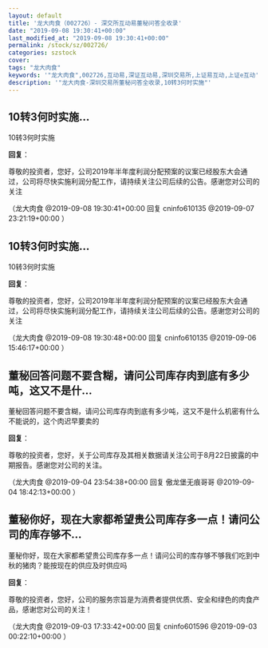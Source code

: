 ```yaml
---
layout: default
title: '龙大肉食（002726）- 深交所互动易董秘问答全收录'
date: "2019-09-08 19:30:41+00:00"
last_modified_at: "2019-09-08 19:30:41+00:00"
permalink: /stock/sz/002726/
categories: szstock
cover: 
tags: "龙大肉食"
keywords: '"龙大肉食",002726,互动易,深证互动易,深圳交易所,上证易互动,上证e互动'
description: '"龙大肉食-深圳交易所董秘问答全收录,10转3何时实施"'
---
```


## 10转3何时实施...

10转3何时实施

**回复**：

尊敬的投资者，您好，公司2019年半年度利润分配预案的议案已经股东大会通过，公司将尽快实施利润分配工作，请持续关注公司后续的公告。感谢您对公司的关注 

（龙大肉食  @2019-09-08 19:30:41+00:00 回复 cninfo610135  @2019-09-07 23:21:19+00:00 ）

## 10转3何时实施...

10转3何时实施

**回复**：

尊敬的投资者，您好，公司2019年半年度利润分配预案的议案已经股东大会通过，公司将尽快实施利润分配工作，请持续关注公司后续的公告。感谢您对公司的关注 

（龙大肉食  @2019-09-08 19:30:48+00:00 回复 cninfo610135  @2019-09-06 15:46:17+00:00 ）

## 董秘回答问题不要含糊，请问公司库存肉到底有多少吨，这又不是什...

董秘回答问题不要含糊，请问公司库存肉到底有多少吨，这又不是什么机密有什么不能说的，这个肉迟早要卖的

**回复**：

尊敬的投资者，您好，关于公司库存及其相关数据请关注公司于8月22日披露的中期报告。感谢您对公司的关注。 

（龙大肉食  @2019-09-04 23:54:38+00:00 回复 傲龙堡无痕哥哥  @2019-09-04 18:42:13+00:00 ）

## 董秘你好，现在大家都希望贵公司库存多一点！请问公司的库存够不...

董秘你好，现在大家都希望贵公司库存多一点！请问公司的库存够不够我们吃到中秋的猪肉？能按现在的供应及时供应吗

**回复**：

尊敬的投资者，您好，公司的服务宗旨是为消费者提供优质、安全和绿色的肉食产品，感谢您对公司的关注！ 

（龙大肉食  @2019-09-03 17:33:42+00:00 回复 cninfo601596  @2019-09-03 00:22:10+00:00 ）

